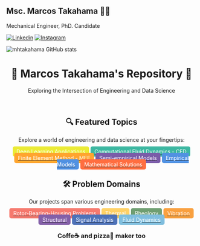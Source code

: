 ## Msc. Marcos Takahama 👨‍🔧
Mechanical Engineer, PhD. Candidate

[![Linkedin](https://img.shields.io/badge/LinkedIn-0077B5?style=for-the-badge&logo=linkedin&logoColor=white)](https://www.linkedin.com/in/mhtakahama/)
[![Instagram](https://img.shields.io/badge/Instagram-E4405F?style=for-the-badge&logo=instagram&logoColor=white)](https://www.instagram.com/eng.mhtakahama/)

![mhtakahama GitHub stats](https://github-readme-stats.vercel.app/api?username=mhtakahama&show_icons=true&theme=codeSTACKr&count_private=true)

<div align="center">
  <h1>🚀 Marcos Takahama's Repository 🚀</h1>
  <p>Exploring the Intersection of Engineering and Data Science</p>
</div>

<br>

<div align="center">
  <h2>🔍 Featured Topics</h2>
  <p>Explore a world of engineering and data science at your fingertips:</p>
</div>

<div align="center">
  <a href="#"><span style="background-color:#ebeb34; color:#FFFFFF; padding: 5px 10px; border-radius: 5px;">Deep Learning Applications</span></a>
  <a href="#"><span style="background-color:#3CB7A1; color:#FFFFFF; padding: 5px 10px; border-radius: 5px;">Computational Fluid Dynamics - CFD</span></a>
  <a href="#"><span style="background-color:#FFA42E; color:#FFFFFF; padding: 5px 10px; border-radius: 5px;">Finite Element Method - MEF</span></a>
  <a href="#"><span style="background-color:#7A5CA8; color:#FFFFFF; padding: 5px 10px; border-radius: 5px;">Semi-empirical Models</span></a>
  <a href="#"><span style="background-color:#5091E2; color:#FFFFFF; padding: 5px 10px; border-radius: 5px;">Empirical Models</span></a>
  <a href="#"><span style="background-color:#FF6E40; color:#FFFFFF; padding: 5px 10px; border-radius: 5px;">Mathematical Solutions</span></a>
</div>

<div align="center">
  <h2>🛠️ Problem Domains</h2>
  <p>Our projects span various engineering domains, including:</p>
</div>

<div align="center">
  <a href="#"><span style="background-color:#F6796E; color:#FFFFFF; padding: 5px 10px; border-radius: 5px;">Rotor-Bearing-Housing Problems</span></a>
  <a href="#"><span style="background-color:#FFD166; color:#FFFFFF; padding: 5px 10px; border-radius: 5px;">Thermal</span></a>
  <a href="#"><span style="background-color:#6F9E71; color:#FFFFFF; padding: 5px 10px; border-radius: 5px;">Rheology</span></a>
  <a href="#"><span style="background-color:#F9A03F; color:#FFFFFF; padding: 5px 10px; border-radius: 5px;">Vibration</span></a>
  <a href="#"><span style="background-color:#8460A8; color:#FFFFFF; padding: 5px 10px; border-radius: 5px;">Structural</span></a>
  <a href="#"><span style="background-color:#4E72B8; color:#FFFFFF; padding: 5px 10px; border-radius: 5px;">Signal Analysis</span></a>
  <a href="#"><span style="background-color:#7FBEDE; color:#FFFFFF; padding: 5px 10px; border-radius: 5px;">Fluid Dynamics</span></a>
</div>

<div align="center">
  <h3>Coffe☕ and pizza🍕 maker too</h3>
</div>
